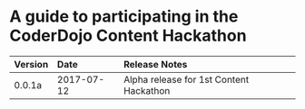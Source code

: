 # A guide to participating in the CoderDojo Content Hackathon

| Version | Date | Release Notes |
| :--- | :--- | :--- |
| 0.0.1a | 2017-07-12 | Alpha release for 1st Content Hackathon |



